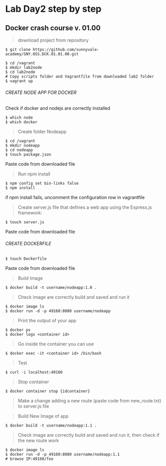 # Lab Day2 step by step
## Docker crash course v. 01.00

>download project from repository

`$ git clone https://github.com/sunnyvale-academy/SNY.OSS.DCK.01.01.00.git`



```
$ cd /vagrant
$ mkdir lab2node
$ cd lab2node
# Copy scripts folder and Vagrantfile from downloaded lab2 folder
$ vagrant up
```
###### CREATE NODE APP FOR DOCKER


Check if docker and nodejs are correctly installed
```
$ which node
$ which docker
```

>Create folder Nodeapp

```
$ cd /vagrant
$ mkdir nodeapp
$ cd nodeapp
$ touch package.json
```
Paste code from downloaded file

>Run npm install

```
$ npm config set bin-links false
$ npm install
```
if npm install fails, uncomment the configuration row in vagrantfile

>Create server.js file that defines a web app using the Express.js framework:

`$ touch server.js`

Paste code from downloaded file

###### CREATE DOCKERFILE

`$ touch Dockerfile`

Paste code from downloaded file

> Build Image

`$ docker build -t username/nodeapp:1.0 .`

> Check image are correctly build and saved and run it

```
$ docker image ls
$ docker run -d -p 49160:8080 username/nodeapp
```

> Print the output of your app

```
$ docker ps
$ docker logs <container id>
```

> Go inside the container you can use

`$ docker exec -it <container id> /bin/bash`

> Test

`$ curl -i localhost:49160`

>Stop container

`$ docker container stop {idcontainer}`

>Make a change adding a new route (paste code from new_route.txt) to server.js file

> Build New Image of app

`$ docker build -t username/nodeapp:1.1 .`

> Check image are correctly build and saved and run it, then check if the new route work

```
$ docker image ls
$ docker run -d -p 49160:8080 username/nodeapp:1.1
# browse IP:49160/foo
```
